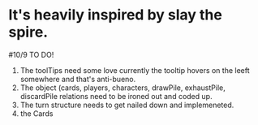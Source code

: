 # It's heavily inspired by slay the spire.
#10/9 TO DO!
1. The toolTips need some love currently the tooltip hovers on the leeft somewhere and that's anti-bueno.
2. The object (cards, players, characters, drawPile, exhaustPile, discardPile relations need to be ironed out and coded up.
3. The turn structure needs to get nailed down and implemeneted.
4. the Cards